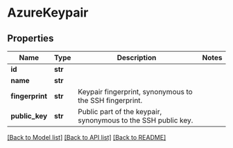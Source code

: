 # AzureKeypair

## Properties
Name | Type | Description | Notes
------------ | ------------- | ------------- | -------------
**id** | **str** |  | 
**name** | **str** |  | 
**fingerprint** | **str** | Keypair fingerprint, synonymous to the SSH fingerprint.  | 
**public_key** | **str** | Public part of the keypair, synonymous to the SSH public key.  | 

[[Back to Model list]](../README.md#documentation-for-models) [[Back to API list]](../README.md#documentation-for-api-endpoints) [[Back to README]](../README.md)


